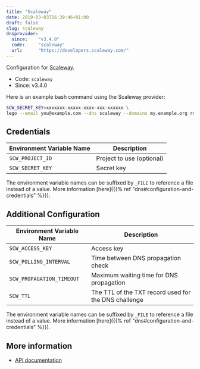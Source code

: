```yaml
---
title: "Scaleway"
date: 2019-03-03T16:39:46+01:00
draft: false
slug: scaleway
dnsprovider:
  since:    "v3.4.0"
  code:     "scaleway"
  url:      "https://developers.scaleway.com/"
---
```


<!-- THIS DOCUMENTATION IS AUTO-GENERATED. PLEASE DO NOT EDIT. -->
<!-- providers/dns/scaleway/scaleway.toml -->
<!-- THIS DOCUMENTATION IS AUTO-GENERATED. PLEASE DO NOT EDIT. -->


Configuration for [Scaleway](https://developers.scaleway.com/).


<!--more-->

- Code: `scaleway`
- Since: v3.4.0


Here is an example bash command using the Scaleway provider:

```bash
SCW_SECRET_KEY=xxxxxxx-xxxxx-xxxx-xxx-xxxxxx \
lego --email you@example.com --dns scaleway --domains my.example.org run
```




## Credentials

| Environment Variable Name | Description |
|-----------------------|-------------|
| `SCW_PROJECT_ID` | Project to use (optional) |
| `SCW_SECRET_KEY` | Secret key |

The environment variable names can be suffixed by `_FILE` to reference a file instead of a value.
More information [here]({{% ref "dns#configuration-and-credentials" %}}).


## Additional Configuration

| Environment Variable Name | Description |
|--------------------------------|-------------|
| `SCW_ACCESS_KEY` | Access key |
| `SCW_POLLING_INTERVAL` | Time between DNS propagation check |
| `SCW_PROPAGATION_TIMEOUT` | Maximum waiting time for DNS propagation |
| `SCW_TTL` | The TTL of the TXT record used for the DNS challenge |

The environment variable names can be suffixed by `_FILE` to reference a file instead of a value.
More information [here]({{% ref "dns#configuration-and-credentials" %}}).




## More information

- [API documentation](https://developers.scaleway.com/en/products/domain/dns/api/)

<!-- THIS DOCUMENTATION IS AUTO-GENERATED. PLEASE DO NOT EDIT. -->
<!-- providers/dns/scaleway/scaleway.toml -->
<!-- THIS DOCUMENTATION IS AUTO-GENERATED. PLEASE DO NOT EDIT. -->
